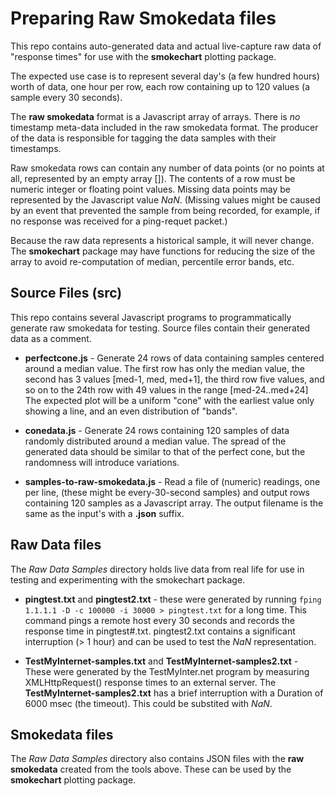 # Preparing Raw Smokedata files

This repo contains auto-generated data and actual live-capture raw data of "response times"
for use with the **smokechart** plotting package.

The expected use case is to represent several day's (a few hundred hours)
worth of data, one hour per row,
each row containing up to 120 values (a sample every 30 seconds).

The **raw smokedata** format is a Javascript array of arrays.
There is *no* timestamp meta-data included in the raw smokedata format.
The producer of the data is responsible for tagging the data samples with their timestamps.

Raw smokedata rows can contain any number of data points
(or no points at all, represented by an empty array []).
The contents of a row must be numeric integer or floating point values.
Missing data points may be represented by the Javascript value *NaN*.
(Missing values might be caused by an event that prevented the sample
from being recorded, for example, if no response was received for a ping-requet packet.)


Because the raw data represents a historical sample, it will never change.
The **smokechart** package may have functions for reducing the size of the
array to avoid re-computation of median, percentile error bands, etc.

## Source Files (src)

This repo contains several Javascript programs to programmatically generate raw smokedata for testing.
Source files contain their generated data as a comment.

* **perfectcone.js** - Generate 24 rows of data containing samples centered around a median value.
The first row has only the median value, the second has 3 values [med-1, med, med+1], the third row five values,
and so on to the 24th row with 49 values in the range [med-24..med+24]
The expected plot will be a uniform "cone" with the earliest value only
showing a line, and an even distribution of "bands".

* **conedata.js** - Generate 24 rows containing 120 samples of data
randomly distributed around a median value.
The spread of the generated data should be similar to that of the perfect cone, but the randomness will introduce variations.

* **samples-to-raw-smokedata.js** - Read a file of (numeric) readings,
one per line, (these might be every-30-second samples)
and output rows containing 120 samples as a Javascript array.
The output filename is the same as the input's with a **.json** suffix.

## Raw Data files

The *Raw Data Samples* directory holds live data from real life for use in testing and experimenting with the smokechart package.

* **pingtest.txt** and **pingtest2.txt** - these were generated by running `fping 1.1.1.1 -D -c 100000 -i 30000 > pingtest.txt` for a long time.
This command pings a remote host every 30 seconds and records the response time in pingtest#.txt. pingtest2.txt contains a significant
interruption (> 1 hour) and can be used to test the *NaN*
representation.

* **TestMyInternet-samples.txt** and **TestMyInternet-samples2.txt** -
These were generated by the TestMyInter.net program by measuring
XMLHttpRequest() response times to an external server.
The **TestMyInternet-samples2.txt** has a brief interruption with a
Duration of 6000 msec (the timeout).
This could be substited with *NaN*.

## Smokedata files

The *Raw Data Samples* directory also contains JSON files with the **raw smokedata** created from the tools above.
These can be used by the **smokechart** plotting package.

